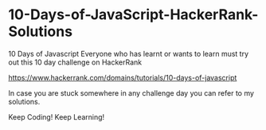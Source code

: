 # 10-Days-of-JavaScript-HackerRank-Solutions

10 Days of Javascript
Everyone who has learnt or wants to learn must try out this 10 day challenge on HackerRank

https://www.hackerrank.com/domains/tutorials/10-days-of-javascript

In case you are stuck somewhere in any challenge day you can refer to my solutions.

Keep Coding! Keep Learning! 
